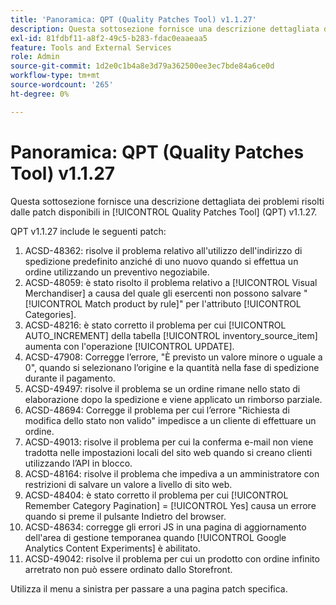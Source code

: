 ```yaml
---
title: 'Panoramica: QPT (Quality Patches Tool) v1.1.27'
description: Questa sottosezione fornisce una descrizione dettagliata dei problemi risolti dalle patch disponibili in [!UICONTROL Quality Patches Tool] (QPT) v1.1.27.
exl-id: 81fdbf11-a8f2-49c5-b283-fdac0eaaeaa5
feature: Tools and External Services
role: Admin
source-git-commit: 1d2e0c1b4a8e3d79a362500ee3ec7bde84a6ce0d
workflow-type: tm+mt
source-wordcount: '265'
ht-degree: 0%

---
```


# Panoramica: QPT (Quality Patches Tool) v1.1.27

Questa sottosezione fornisce una descrizione dettagliata dei problemi risolti dalle patch disponibili in [!UICONTROL Quality Patches Tool] (QPT) v1.1.27.

QPT v1.1.27 include le seguenti patch:

1. ACSD-48362: risolve il problema relativo all&#39;utilizzo dell&#39;indirizzo di spedizione predefinito anziché di uno nuovo quando si effettua un ordine utilizzando un preventivo negoziabile.
1. ACSD-48059: è stato risolto il problema relativo a [!UICONTROL Visual Merchandiser] a causa del quale gli esercenti non possono salvare &quot;[!UICONTROL Match product by rule]&quot; per l&#39;attributo [!UICONTROL Categories].
1. ACSD-48216: è stato corretto il problema per cui [!UICONTROL AUTO_INCREMENT] della tabella [!UICONTROL inventory_source_item] aumenta con l&#39;operazione [!UICONTROL UPDATE].
1. ACSD-47908: Corregge l’errore, &quot;È previsto un valore minore o uguale a 0&quot;, quando si selezionano l’origine e la quantità nella fase di spedizione durante il pagamento.
1. ACSD-49497: risolve il problema se un ordine rimane nello stato di elaborazione dopo la spedizione e viene applicato un rimborso parziale.
1. ACSD-48694: Corregge il problema per cui l’errore &quot;Richiesta di modifica dello stato non valido&quot; impedisce a un cliente di effettuare un ordine.
1. ACSD-49013: risolve il problema per cui la conferma e-mail non viene tradotta nelle impostazioni locali del sito web quando si creano clienti utilizzando l’API in blocco.
1. ACSD-48164: risolve il problema che impediva a un amministratore con restrizioni di salvare un valore a livello di sito web.
1. ACSD-48404: è stato corretto il problema per cui [!UICONTROL Remember Category Pagination] = [!UICONTROL Yes] causa un errore quando si preme il pulsante Indietro del browser.
1. ACSD-48634: corregge gli errori JS in una pagina di aggiornamento dell&#39;area di gestione temporanea quando [!UICONTROL Google Analytics Content Experiments] è abilitato.
1. ACSD-49042: risolve il problema per cui un prodotto con ordine infinito arretrato non può essere ordinato dallo Storefront.

Utilizza il menu a sinistra per passare a una pagina patch specifica.
